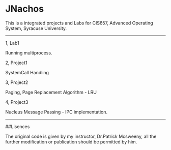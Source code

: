 # JNachos

This is a integrated projects and Labs for CIS657, Advanced Operating System, Syracuse University.

***

1, Lab1
 
Running multiprocess.

2, Project1

SystemCall Handling 

3, Project2

Paging, Page Replacement Algorithm - LRU

4, Project3 

Nucleus Message Passing - IPC implementation.


***
##Lisences

The original code is given by my instructor, Dr.Patrick Mcsweeny, all the further modification or publication should be permitted by him.


